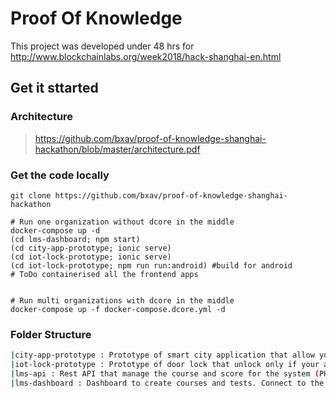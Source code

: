 # Proof Of Knowledge
This project was developed under 48 hrs for  http://www.blockchainlabs.org/week2018/hack-shanghai-en.html

## Get it sttarted 

### Architecture
> https://github.com/bxav/proof-of-knowledge-shanghai-hackathon/blob/master/architecture.pdf

### Get the code locally
```
git clone https://github.com/bxav/proof-of-knowledge-shanghai-hackathon

# Run one organization without dcore in the middle
docker-compose up -d
(cd lms-dashboard; npm start)
(cd city-app-prototype; ionic serve)
(cd iot-lock-prototype; ionic serve)
(cd iot-lock-prototype; npm run run:android) #build for android
# ToDo containerised all the frontend apps


# Run multi organizations with dcore in the middle
docker-compose up -f docker-compose.dcore.yml -d

```

### Folder Structure

```bash
|city-app-prototype : Prototype of smart city application that allow you to read a course/test/assessment and send back results
|iot-lock-prototype : Prototype of door lock that unlock only if your are certificated
|lms-api : Rest API that manage the course and score for the system (PHP/Symfony/api-platform)
|lms-dashboard : Dashboard to create courses and tests. Connect to the lms-api
```
